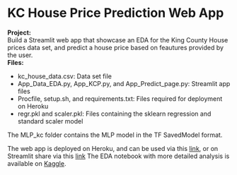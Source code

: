 # KC House Price Prediction Web App

**Project:**  
Build a Streamlit web app that showcase an EDA for the King County House prices data set, and predict 
a house price based on feautures provided by the user.  
**Files:**  
 - kc_house_data.csv: Data set file
 - App_Data_EDA.py, App_KCP.py, and App_Predict_page.py: Streamlit app files
 - Procfile, setup.sh, and requirements.txt: Files required for deployment on Heroku
 - regr.pkl and scaler.pkl: Files containing the sklearn regression and standard scaler model  

The MLP_kc folder contains the MLP model in the TF SavedModel format.

The web app is deployed on Heroku, and can be used via this [link](https://kcp-app.herokuapp.com/), or on Streamlit share via this [link](https://share.streamlit.io/hmzbo/kc-house-price-prediction-web-app/main/App_KCP.py)
The EDA notebook with more detailed analysis is available on [Kaggle](https://www.kaggle.com/hamzaboulahia/eda-kc).

